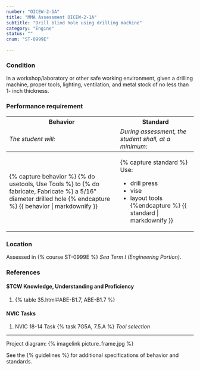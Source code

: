```yaml
---
number: "OICEW-2-1A"
title: "MMA Assessment OICEW-2-1A"
subtitle: "Drill blind hole using drilling machine"
category: "Engine"
status: ""
cnum: "ST-0999E"

---
```

### Condition

In a workshop/laboratory or other safe working environment, given a drilling machine, proper tools, lighting, ventilation, and metal stock of no less than 1- inch thickness.

### Performance requirement 

<table width='100%' class='Guidelines'>
 <thead>
 <tr>
     <th class='thirty'>Behavior</th>
     <th class='seventy'>Standard</th>
 </tr>
 <tr>
     <td><em>The student will:</em></td>
     <td><em>During assessment, the student shall, at a minimum:</em></td>
 </tr>
 </thead>
 <tbody>
 

<tr><td>

{% capture behavior %}
{% do usetools, Use Tools %} to {% do fabricate, Fabricate %} a 5/16" diameter drilled hole
{% endcapture %}
{{ behavior | markdownify }}

</td><td>

{% capture standard %}
Use:

  * drill press
  * vise
  * layout tools
{%endcapture %}
{{ standard | markdownify }}

</td></tr>



 </tbody>
 </table>

### Location

Assessed in  {% course  ST-0999E %}  *Sea Term I (Engineering Portion)*.

### References

#### STCW Knowledge, Understanding and Proficiency

1. {% table 35.html#ABE-B1.7, ABE-B1.7 %}


#### NVIC Tasks

1. NVIC 18-14 Task {% task 7G5A, 7.5.A %} *Tool selection*



***

Project diagram: {% imagelink picture_frame.jpg %}

See the {% guidelines %} for additional specifications of behavior and standards.
